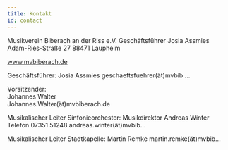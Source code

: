 ```yaml
---
title: Kontakt
id: contact
---
```

Musikverein Biberach an der Riss e.V.
Geschäftsführer Josia Assmies
Adam-Ries-Straße 27
88471 Laupheim

www.mvbiberach.de

Geschäftsführer:
Josia Assmies
geschaeftsfuehrer(ät)mvbib ...

Vorsitzender:\
Johannes Walter\
Johannes.Walter(ät)mvbiberach.de

Musikalischer Leiter Sinfonieorchester:
Musikdirektor Andreas Winter
Telefon 07351 51248
andreas.winter(ät)mvbib...

Musikalischer Leiter Stadtkapelle:
Martin Remke
martin.remke(ät)mvbib...